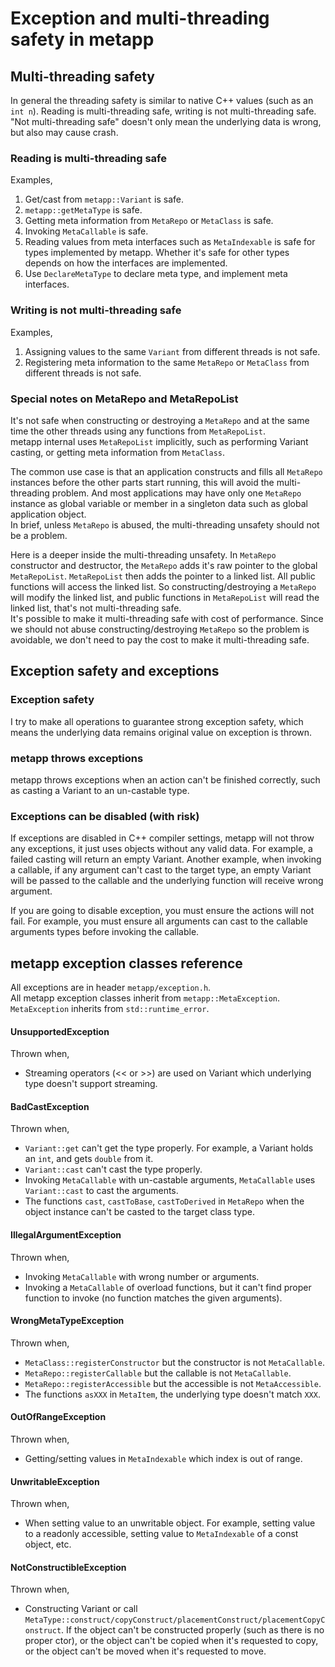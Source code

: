 # Exception and multi-threading safety in metapp

## Multi-threading safety

In general the threading safety is similar to native C++ values (such as an `int n`). Reading is multi-threading safe, writing is not multi-threading safe.  
"Not multi-threading safe" doesn't only mean the underlying data is wrong, but also may cause crash.

### Reading is multi-threading safe

Examples,

1. Get/cast from `metapp::Variant` is safe.
2. `metapp::getMetaType` is safe.
3. Getting meta information from `MetaRepo` or `MetaClass` is safe.
4. Invoking `MetaCallable` is safe.
5. Reading values from meta interfaces such as `MetaIndexable` is safe for types implemented by metapp. Whether it's safe for other types depends on how the interfaces are implemented.
6. Use `DeclareMetaType` to declare meta type, and implement meta interfaces.

### Writing is not multi-threading safe

Examples,

1. Assigning values to the same `Variant` from different threads is not safe.
2. Registering meta information to the same `MetaRepo` or `MetaClass` from different threads is not safe.

### Special notes on MetaRepo and MetaRepoList

It's not safe when constructing or destroying a `MetaRepo` and at the same time the other threads using any functions from `MetaRepoList`.  
metapp internal uses `MetaRepoList` implicitly, such as performing Variant casting, or getting meta information from `MetaClass`.  

The common use case is that an application constructs and fills all `MetaRepo` instances before the other parts start running, this will avoid the multi-threading problem. And most applications may have only one `MetaRepo` instance as global variable or member in a singleton data such as global application object.  
In brief, unless `MetaRepo` is abused, the multi-threading unsafety should not be a problem.  

Here is a deeper inside the multi-threading unsafety. In `MetaRepo` constructor and destructor, the `MetaRepo` adds it's raw pointer to the global `MetaRepoList`. `MetaRepoList` then adds the pointer to a linked list. All public functions will access the linked list. So constructing/destroying a `MetaRepo` will modify the linked list, and public functions in `MetaRepoList` will read the linked list, that's not multi-threading safe.  
It's possible to make it multi-threading safe with cost of performance. Since we should not abuse constructing/destroying `MetaRepo` so the problem is avoidable, we don't need to pay the cost to make it multi-threading safe.

## Exception safety and exceptions

### Exception safety

I try to make all operations to guarantee strong exception safety, which means the underlying data remains original value on exception is thrown.  

### metapp throws exceptions

metapp throws exceptions when an action can't be finished correctly, such as casting a Variant to an un-castable type.  

### Exceptions can be disabled (with risk)

If exceptions are disabled in C++ compiler settings, metapp will not throw any exceptions, it just uses objects without any valid data. For example, a failed casting will return an empty Variant. Another example, when invoking a callable, if any argument can't cast to the target type, an empty Variant will be passed to the callable and the underlying function will receive wrong argument.  

If you are going to disable exception, you must ensure the actions will not fail. For example, you must ensure all arguments can cast to the callable arguments types before invoking the callable.

## metapp exception classes reference

All exceptions are in header `metapp/exception.h`.  
All metapp exception classes inherit from `metapp::MetaException`. `MetaException` inherits from `std::runtime_error`.  

#### UnsupportedException

Thrown when,

- Streaming operators (<< or >>) are used on Variant which underlying type doesn't support streaming.  

#### BadCastException

Thrown when,

- `Variant::get` can't get the type properly. For example, a Variant holds an `int`, and gets `double` from it.
- `Variant::cast` can't cast the type properly.
- Invoking `MetaCallable` with un-castable arguments, `MetaCallable` uses `Variant::cast` to cast the arguments.
- The functions `cast`, `castToBase`, `castToDerived` in `MetaRepo` when the object instance can't be casted to the target class type.

#### IllegalArgumentException

Thrown when,

- Invoking `MetaCallable` with wrong number or arguments.
- Invoking a `MetaCallable` of overload functions, but it can't find proper function to invoke (no function matches the given arguments).

#### WrongMetaTypeException

Thrown when,

- `MetaClass::registerConstructor` but the constructor is not `MetaCallable`.
- `MetaRepo::registerCallable` but the callable is not `MetaCallable`.
- `MetaRepo::registerAccessible` but the accessible is not `MetaAccessible`.
- The functions `asXXX` in `MetaItem`, the underlying type doesn't match `XXX`.

#### OutOfRangeException

Thrown when,

- Getting/setting values in `MetaIndexable` which index is out of range.

#### UnwritableException

Thrown when,

- When setting value to an unwritable object. For example, setting value to a readonly accessible, setting value to `MetaIndexable` of a const object, etc.

#### NotConstructibleException

Thrown when,

- Constructing Variant or call `MetaType::construct/copyConstruct/placementConstruct/placementCopyConstruct`. If the object can't be constructed properly (such as there is no proper ctor), or the object can't be copied when it's requested to copy, or the object can't be moved when it's requested to move.

